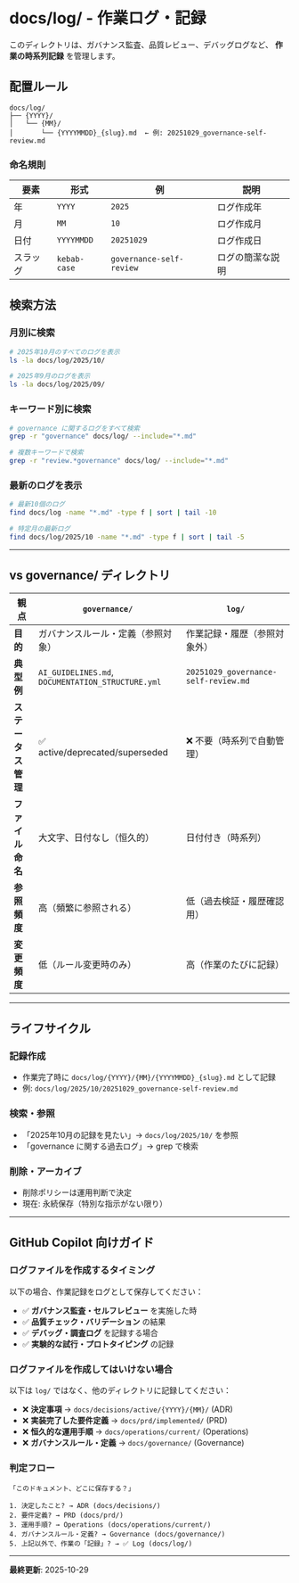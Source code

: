 # docs/log/ - 作業ログ・記録

このディレクトリは、ガバナンス監査、品質レビュー、デバッグログなど、
**作業の時系列記録** を管理します。

## 配置ルール

```
docs/log/
├── {YYYY}/
│   └── {MM}/
│       └── {YYYYMMDD}_{slug}.md  ← 例: 20251029_governance-self-review.md
```

### 命名規則

| 要素 | 形式 | 例 | 説明 |
|------|-----|----|----|
| 年 | `YYYY` | `2025` | ログ作成年 |
| 月 | `MM` | `10` | ログ作成月 |
| 日付 | `YYYYMMDD` | `20251029` | ログ作成日 |
| スラッグ | `kebab-case` | `governance-self-review` | ログの簡潔な説明 |

## 検索方法

### 月別に検索
```bash
# 2025年10月のすべてのログを表示
ls -la docs/log/2025/10/

# 2025年9月のログを表示
ls -la docs/log/2025/09/
```

### キーワード別に検索
```bash
# governance に関するログをすべて検索
grep -r "governance" docs/log/ --include="*.md"

# 複数キーワードで検索
grep -r "review.*governance" docs/log/ --include="*.md"
```

### 最新のログを表示
```bash
# 最新10個のログ
find docs/log -name "*.md" -type f | sort | tail -10

# 特定月の最新ログ
find docs/log/2025/10 -name "*.md" -type f | sort | tail -5
```

---

## vs governance/ ディレクトリ

| 観点 | `governance/` | `log/` |
|------|-----------|------|
| **目的** | ガバナンスルール・定義（参照対象） | 作業記録・履歴（参照対象外） |
| **典型例** | `AI_GUIDELINES.md`, `DOCUMENTATION_STRUCTURE.yml` | `20251029_governance-self-review.md` |
| **ステータス管理** | ✅ active/deprecated/superseded | ❌ 不要（時系列で自動管理） |
| **ファイル命名** | 大文字、日付なし（恒久的） | 日付付き（時系列） |
| **参照頻度** | 高（頻繁に参照される） | 低（過去検証・履歴確認用） |
| **変更頻度** | 低（ルール変更時のみ） | 高（作業のたびに記録） |

---

## ライフサイクル

### 記録作成
- 作業完了時に `docs/log/{YYYY}/{MM}/{YYYYMMDD}_{slug}.md` として記録
- 例: `docs/log/2025/10/20251029_governance-self-review.md`

### 検索・参照
- 「2025年10月の記録を見たい」→ `docs/log/2025/10/` を参照
- 「governance に関する過去ログ」→ grep で検索

### 削除・アーカイブ
- 削除ポリシーは運用判断で決定
- 現在: 永続保存（特別な指示がない限り）

---

## GitHub Copilot 向けガイド

### ログファイルを作成するタイミング

以下の場合、作業記録をログとして保存してください：

- ✅ **ガバナンス監査・セルフレビュー** を実施した時
- ✅ **品質チェック・バリデーション** の結果
- ✅ **デバッグ・調査ログ** を記録する場合
- ✅ **実験的な試行・プロトタイピング** の記録

### ログファイルを作成してはいけない場合

以下は `log/` ではなく、他のディレクトリに記録してください：

- ❌ **決定事項** → `docs/decisions/active/{YYYY}/{MM}/` (ADR)
- ❌ **実装完了した要件定義** → `docs/prd/implemented/` (PRD)
- ❌ **恒久的な運用手順** → `docs/operations/current/` (Operations)
- ❌ **ガバナンスルール・定義** → `docs/governance/` (Governance)

### 判定フロー

```
「このドキュメント、どこに保存する？」

1. 決定したこと? → ADR (docs/decisions/)
2. 要件定義? → PRD (docs/prd/)
3. 運用手順? → Operations (docs/operations/current/)
4. ガバナンスルール・定義? → Governance (docs/governance/)
5. 上記以外で、作業の「記録」? → ✅ Log (docs/log/)
```

---

**最終更新**: 2025-10-29
